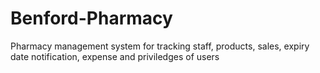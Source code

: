 # Benford-Pharmacy
 Pharmacy management system for tracking staff, products, sales, expiry date notification, expense and priviledges of users
